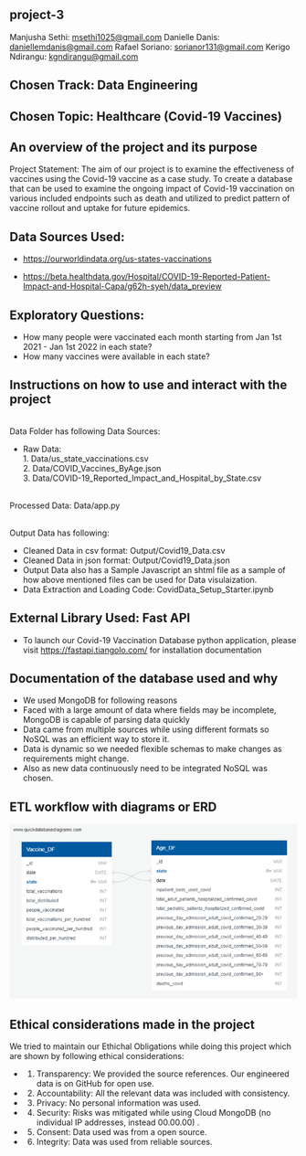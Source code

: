 ## project-3

Manjusha Sethi: msethi1025@gmail.com 
Danielle Danis: daniellemdanis@gmail.com
Rafael Soriano: sorianor131@gmail.com 
Kerigo Ndirangu: kgndirangu@gmail.com 

## Chosen Track: Data Engineering
## Chosen Topic: Healthcare (Covid-19 Vaccines)

## An overview of the project and its purpose

Project Statement: The aim of our project is to examine the effectiveness of vaccines using the Covid-19 vaccine as a case study. To create a database that can be used to examine the ongoing impact of Covid-19 vaccination on various included endpoints such as death and utilized to predict pattern of vaccine rollout and uptake for future epidemics. 

## Data Sources Used: 

- https://ourworldindata.org/us-states-vaccinations

- https://beta.healthdata.gov/Hospital/COVID-19-Reported-Patient-Impact-and-Hospital-Capa/g62h-syeh/data_preview


## Exploratory Questions:
- How many people were vaccinated each month starting from Jan 1st 2021 - Jan 1st 2022 in each state? 
- How many vaccines were available in each state? 

## Instructions on how to use and interact with the project

<br> Data Folder has following Data Sources:
- Raw Data: <br>1. Data/us_state_vaccinations.csv
            <br>2. Data/COVID_Vaccines_ByAge.json
            <br>3. Data/COVID-19_Reported_Impact_and_Hospital_by_State.csv

<br> Processed Data: Data/app.py

<br> Output Data has following:
- Cleaned Data in csv format: Output/Covid19_Data.csv
- Cleaned Data in json format: Output/Covid19_Data.json
- Output Data also has a Sample Javascript an shtml file as a sample of how above mentioned files can be used for Data visulaization.
- Data Extraction and Loading Code: CovidData_Setup_Starter.ipynb

## External Library Used: Fast API
- To launch our Covid-19 Vaccination Database python application, please visit https://fastapi.tiangolo.com/ for installation documentation

## Documentation of the database used and why
- We used MongoDB for following reasons
- Faced with a large amount of data where fields may be incomplete, MongoDB is capable of parsing data quickly 
- Data  came from multiple sources while using different formats so NoSQL was an efficient way to store it.
- Data is dynamic so we needed flexible schemas to make changes as requirements might change. 
- Also as new data continuously need to be integrated NoSQL was chosen.

## ETL workflow with diagrams or ERD
![](QuickDBD-export_CovidData.png)



## Ethical considerations made in the project
We tried to maintain our Ethichal Obligations while doing this project which are shown by following ethical considerations:

- 1. Transparency: We provided the source references. Our engineered data is on GitHub for open use.
- 2. Accountability: All the relevant data was included with consistency.
- 3. Privacy: No personal information was used.
- 4. Security:  Risks was mitigated while using Cloud MongoDB (no individual IP addresses, instead 00.00.00) .
- 5. Consent: Data used was from a open source. 
- 6. Integrity: Data was used from reliable sources.






  
